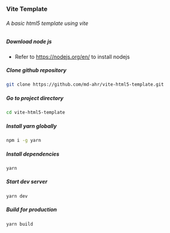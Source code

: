 ### Vite Template

###### A basic html5 template using vite

##### Download node js
* Refer to https://nodejs.org/en/ to install nodejs

##### Clone github repository
```bash
git clone https://github.com/md-ahr/vite-html5-template.git
```

##### Go to project directory
```bash
cd vite-html5-template
```

##### Install yarn globally
```bash
npm i -g yarn
```

##### Install dependencies
```bash
yarn
```

##### Start dev server
```bash
yarn dev
```

##### Build for production
```bash
yarn build
```
